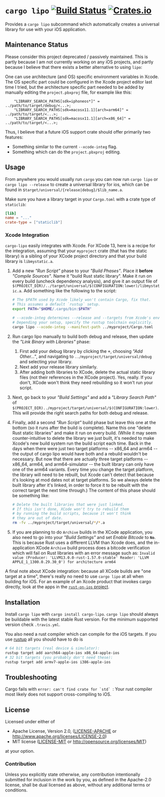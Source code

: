 # `cargo lipo` [![Build Status](https://img.shields.io/github/actions/workflow/status/TimNN/cargo-lipo/test.yml?branch=master)](https://github.com/TimNN/cargo-lipo/actions) [![Crates.io](https://img.shields.io/crates/v/cargo-lipo.svg)](https://crates.io/crates/cargo-lipo)

Provides a `cargo lipo` subcommand which automatically creates a universal library for use with your iOS application.

## Maintenance Status

Please consider this project deprecated / passively maintained. This is partly because I am not currently working on any iOS projects, and partly because I believe that there exists a better alternative to using `lipo`:

One can use architecture (and OS) specific environment variables in Xcode. The OS specific part could be configured in the Xcode project editor last time I tried, but the architecture specific part needed to be added by manually editing the `project.pbxproj` file, for example like this:

```plain
    "LIBRARY_SEARCH_PATHS[sdk=iphoneos*]" = ../path/to/target/debug/<...>;
    "LIBRARY_SEARCH_PATHS[sdk=macosx11.1][arch=arm64]" = ../path/to/target/<...>;
    "LIBRARY_SEARCH_PATHS[sdk=macosx11.1][arch=x86_64]" = ../path/to/target/<...>;
```

Thus, I believe that a future iOS support crate should offer primarily two features:

* Something similar to the current `--xcode-integ` flag.
* Something which can do the `project.pbxproj` editing.

## Usage

From anywhere you would usually run `cargo` you can now run `cargo lipo` or `cargo lipo --release` to create a universal library for ios, which can be found in `$target/universal/{release|debug}/$lib_name.a`.

Make sure you have a library target in your `Cargo.toml` with a crate type of `staticlib`:

```toml
[lib]
name = "..."
crate-type = ["staticlib"]
```

### Xcode Integration

`cargo-lipo` easily integrates with Xcode. For XCode 13, here is a recipe for the integration, assuming that your `myproject` crate (that has the static library) is a sibling of your XCode project directory and that your build library is `libmystatic.a`.

1. Add a new *"Run Script"* phase to your *"Build Phases"*. Place it **before** *"Compile Sources"*. Name it "build Rust static library". Make it run on every build (uncheck dependency analysis), and give it an output file of `$(PROJECT_DIR)/../target/universal/$(CONFIGURATION:lower)/libmystatic.a`.  Add something like the following to the script:

    ```bash
    # The $PATH used by Xcode likely won't contain Cargo, fix that.
    # This assumes a default `rustup` setup.
    export PATH="$HOME/.cargo/bin:$PATH"

    # --xcode-integ determines --release and --targets from Xcode's env vars.
    # Depending your setup, specify the rustup toolchain explicitly.
    cargo lipo --xcode-integ --manifest-path ../myproject/Cargo.toml
    ```

2. Run cargo lipo manually to build both debug and release, then update the *"Link Binary with Libraries"* phase:
   1. First add your debug library by clicking the <kbd>+</kbd>, choosing *"Add Other..."*, and navigating to `../myproject/target/universal/debug` and selecting your library.
   2. Next add your release library similarly.
   3. After adding both libraries to XCode, delete the actual static library files (not their references in the XCode project).  Yes, really.  If you don't, XCode won't think they need rebuilding so it won't run your script.

3. Next, go back to your *"Build Settings"* and add a *"Library Search Path"* of `$(PROJECT_DIR)../myproject/target/universal/$(CONFIGURATION:lower)`.  This will provide the right search paths for both debug and release.

4. Finally, add a second *"Run Script"* build phase but leave this one at the bottom (so it runs after the build is complete).  Name this one "delete Rust static libraries" and make it run on every build.  (While it may seem counter-intuitive to delete the library we just built, it's needed to make Xcode's new build system run the build script each time.  Back in the days when there were just two target platforms -- x86_64 and arm64 -- the output of cargo lipo would have both and a rebuild wouldn't be necessary.  But now that there are actually three target platforms -- x86_64, arm64, and arm64-simulator -- the built library can only have one of the arm64 variants. Every time you change the target platform, the library will need to be rebuilt, but Xcode can't detect that because it's looking at mod dates not at target platforms.  So we always delete the built library after it's linked, in order to force it to be rebuilt with the correct target the next time through.) The content of this phase should be something like:
   ```bash
   # Delete the built libraries that were just linked.
   # If this isn't done, XCode won't try to rebuild them
   # by running the build scripts, because it won't think
   # they are out of date.
   rm -fv ../myproject/target/universal/*/*.a
   ```
5. If you are planning to do `Archive` builds in the XCode application, you also need to go into your *"Build Settings"* and set *Enable Bitcode* to **`No`**.  This is because Rust uses a different LLVM than Xcode does, and the in-application XCode `Archive` build process does a bitcode verification which will fail on Rust libraries with an error message such as: `Invalid value (Producer: 'LLVM13.0.0-rust-1.57.0-stable' Reader: 'LLVM APPLE_1_1300.0.29.30_0') for architecture arm64`

A final note about XCode integration: because all XCode builds are "one target at a time", there's really no need to use `cargo lipo` at all when building for iOS.  For an example of an Xcode product that invokes cargo directly, look at the apps in the [`rust-on-ios` project](https://github.com/brotskydotcom/rust-on-ios).

## Installation

Install `cargo lipo` with `cargo install cargo-lipo`. `cargo lipo` should always be buildable with the latest stable Rust version. For the minimum supported version check `.travis.yml`.

You also need a rust compiler which can compile for the iOS targets. If you use [rustup](https://www.rustup.rs/) all you should have to do is

```sh
# 64 bit targets (real device & simulator):
rustup target add aarch64-apple-ios x86_64-apple-ios
# 32 bit targets (you probably don't need these):
rustup target add armv7-apple-ios i386-apple-ios
```

## Troubleshooting

 Cargo fails with ``error: can't find crate for `std` ``: Your rust compiler most likely does not support cross-compiling to iOS.

## License

Licensed under either of

 * Apache License, Version 2.0, ([LICENSE-APACHE](LICENSE-APACHE) or http://www.apache.org/licenses/LICENSE-2.0)
 * MIT license ([LICENSE-MIT](LICENSE-MIT) or http://opensource.org/licenses/MIT)

at your option.

### Contribution

Unless you explicitly state otherwise, any contribution intentionally submitted for inclusion in the work by you, as defined in the Apache-2.0 license, shall be dual licensed as above, without any additional terms or conditions.
